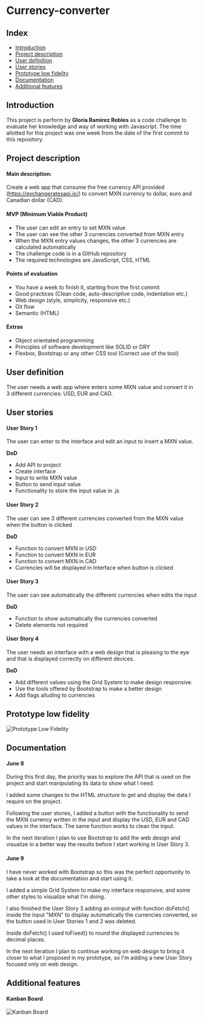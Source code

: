 # Currency-converter
## Index

- [Introduction](#introduction)
- [Project description](#project-description)
- [User definition](#user-definition)
- [User stories](#user-stories)
- [Prototype low fidelity](#prototype-low-fidelity)
- [Documentation](#documentation)
- [Additional features](#Additional-features)

## Introduction
This project is perform by **Gloria Ramirez Robles** as a code challenge to evaluate her knowledge and way of working with Javascript.
The time allotted for this project was one week from the date of the first commit to this repository.

## Project description
#### Main description: 
Create a web app that consume the free currency API provided (https://exchangeratesapi.io/) to convert MXN currency to dollar, euro and Canadian dollar (CAD).

#### MVP (Minimum Viable Product)
- The user can edit an entry to set MXN value
- The user can see the other 3 currencies converted from MXN entry
- When the MXN entry values changes, the other 3 currencies are calculated automatically 
- The challenge code is in a GitHub repository
- The required technologies are JavaScript, CSS, HTML

#### Points of evaluation
- You have a week to finish it, starting from the first commit
- Good practices (Clean code, auto-descriptive code, indentation etc.)
- Web design (style, simplicity, responsive etc.)
- Git flow
- Semantic (HTML)

#### Extras
- Object orientated programming 
- Principles of software development like SOLID or DRY
- Flexbox, Bootstrap or any other CSS tool (Correct use of the tool)

## User definition
The user needs a web app where enters some MXN value and convert it in 3 different currencies: USD, EUR and CAD.

## User stories
#### User Story 1
The user can enter to the interface and edit an input to insert a MXN value.

**DoD**
- Add API to project
- Create interface
- Input to write MXN value
- Button to send input value
- Functionality to store the input value in .js

#### User Story 2
The user can see 3 different currencies converted from the MXN value when the button is clicked

**DoD**
- Function to convert MXN in USD
- Function to convert MXN in EUR
- Function to convert MXN in CAD
- Currencies will be displayed in Interface when button is clicked

#### User Story 3
The user can see automatically the different currencies when edits the input

**DoD**
- Function to show automatically the currencies converted
- Delete elements not required

#### User Story 4
The user needs an interface with a web design that is pleasing to the eye and that is displayed correctly on different devices.

**DoD**
- Add different values using the Grid System to make design responsive.
- Use the tools offered by Bootstrap to make a better design
- Add flags alluding to currencies

## Prototype low fidelity
![Prototype Low Fidelity](https://i.ibb.co/KWLZT9m/IMG-20200605-161839.jpg)

## Documentation
#### June 8
During this first day, the priority was to explore the API that is used on the project and start manipulating its data to show what I need.

I added some changes to the HTML structure to get and display the data I require on the project.

Following the user stories, I added a button with the functionality to send the MXN currency written in the input and display the USD, EUR and CAD values in the interface. The same function works to clean the input.

In the next iteration I plan to use Bootstrap to add the web design and visualize in a better way the results before I start working in User Story 3.

#### June 9
I have never worked with Bootstrap so this was the perfect opportunity to take a look at the documentation and start using it.

I added a simple Grid System to make my interface responsive, and some other styles to visualize what I'm doing.

I also finished the User Story 3 adding an oninput with function doFetch() inside the input "MXN" to display automatically the currencies converted, so the button used in User Stories 1 and 2 was deleted.

Inside doFetch() I used toFixed() to round the displayed currencies to decimal places.

In the next iteration I plan to continue working on web design to 
bring it closer to what I proposed in my prototype, so I'm adding a new User Story focused only on web design.

## Additional features
#### Kanban Board
![Kanban Board](https://i.ibb.co/qnWT8VY/IMG-20200605-160906.jpg)
